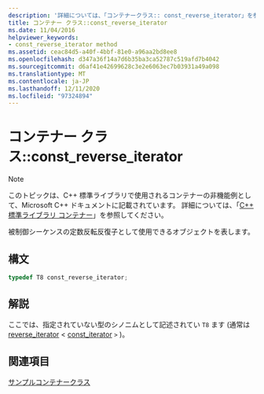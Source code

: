 ```yaml
---
description: '詳細については、「コンテナークラス:: const_reverse_iterator」を参照してください。'
title: コンテナー クラス::const_reverse_iterator
ms.date: 11/04/2016
helpviewer_keywords:
- const_reverse_iterator method
ms.assetid: ceac84d5-a40f-4bbf-81e0-a96aa2bd8ee8
ms.openlocfilehash: d347a36f14a7d6b35ba3ca52787c519afd7b4042
ms.sourcegitcommit: d6af41e42699628c3e2e6063ec7b03931a49a098
ms.translationtype: MT
ms.contentlocale: ja-JP
ms.lasthandoff: 12/11/2020
ms.locfileid: "97324894"
---
```

# <a name="container-classconst_reverse_iterator"></a>コンテナー クラス::const_reverse_iterator

> [!NOTE]
> このトピックは、C++ 標準ライブラリで使用されるコンテナーの非機能例として、Microsoft C++ ドキュメントに記載されています。 詳細については、「[C++ 標準ライブラリ コンテナー](../standard-library/stl-containers.md)」を参照してください。

被制御シーケンスの定数反転反復子として使用できるオブジェクトを表します。

## <a name="syntax"></a>構文

```cpp
typedef T8 const_reverse_iterator;
```

## <a name="remarks"></a>解説

ここでは、指定されていない型のシノニムとして記述されてい `T8` ます (通常は[reverse_iterator](../standard-library/container-class-reverse-iterator.md)  < [const_iterator](../standard-library/container-class-const-iterator.md) `>` )。

## <a name="see-also"></a>関連項目

[サンプルコンテナークラス](../standard-library/sample-container-class.md)
